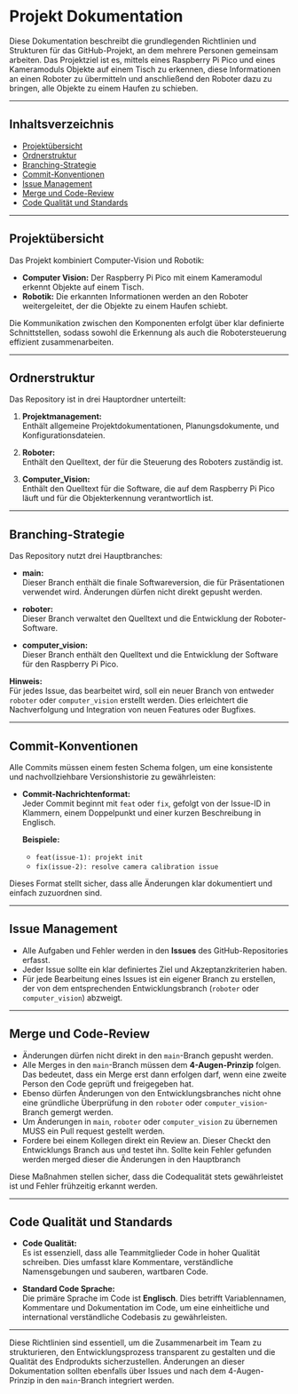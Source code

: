 # Projekt Dokumentation

Diese Dokumentation beschreibt die grundlegenden Richtlinien und Strukturen für das GitHub-Projekt, an dem mehrere Personen gemeinsam arbeiten. Das Projektziel ist es, mittels eines Raspberry Pi Pico und eines Kameramoduls Objekte auf einem Tisch zu erkennen, diese Informationen an einen Roboter zu übermitteln und anschließend den Roboter dazu zu bringen, alle Objekte zu einem Haufen zu schieben.

---

## Inhaltsverzeichnis
- [Projektübersicht](#projektübersicht)
- [Ordnerstruktur](#ordnerstruktur)
- [Branching-Strategie](#branching-strategie)
- [Commit-Konventionen](#commit-konventionen)
- [Issue Management](#issue-management)
- [Merge und Code-Review](#merge-und-code-review)
- [Code Qualität und Standards](#code-qualität-und-standards)

---

## Projektübersicht

Das Projekt kombiniert Computer-Vision und Robotik:
- **Computer Vision:** Der Raspberry Pi Pico mit einem Kameramodul erkennt Objekte auf einem Tisch.
- **Robotik:** Die erkannten Informationen werden an den Roboter weitergeleitet, der die Objekte zu einem Haufen schiebt.

Die Kommunikation zwischen den Komponenten erfolgt über klar definierte Schnittstellen, sodass sowohl die Erkennung als auch die Robotersteuerung effizient zusammenarbeiten.

---

## Ordnerstruktur

Das Repository ist in drei Hauptordner unterteilt:

1. **Projektmanagement:**  
   Enthält allgemeine Projektdokumentationen, Planungsdokumente, und Konfigurationsdateien.

2. **Roboter:**  
   Enthält den Quelltext, der für die Steuerung des Roboters zuständig ist.

3. **Computer_Vision:**  
   Enthält den Quelltext für die Software, die auf dem Raspberry Pi Pico läuft und für die Objekterkennung verantwortlich ist.

---

## Branching-Strategie

Das Repository nutzt drei Hauptbranches:

- **main:**  
  Dieser Branch enthält die finale Softwareversion, die für Präsentationen verwendet wird. Änderungen dürfen nicht direkt gepusht werden.

- **roboter:**  
  Dieser Branch verwaltet den Quelltext und die Entwicklung der Roboter-Software.

- **computer_vision:**  
  Dieser Branch enthält den Quelltext und die Entwicklung der Software für den Raspberry Pi Pico.

**Hinweis:**  
Für jedes Issue, das bearbeitet wird, soll ein neuer Branch von entweder `roboter` oder `computer_vision` erstellt werden. Dies erleichtert die Nachverfolgung und Integration von neuen Features oder Bugfixes.

---

## Commit-Konventionen

Alle Commits müssen einem festen Schema folgen, um eine konsistente und nachvollziehbare Versionshistorie zu gewährleisten:

- **Commit-Nachrichtenformat:**  
  Jeder Commit beginnt mit `feat` oder `fix`, gefolgt von der Issue-ID in Klammern, einem Doppelpunkt und einer kurzen Beschreibung in Englisch.

  **Beispiele:**
  - `feat(issue-1): projekt init`
  - `fix(issue-2): resolve camera calibration issue`

Dieses Format stellt sicher, dass alle Änderungen klar dokumentiert und einfach zuzuordnen sind.

---

## Issue Management

- Alle Aufgaben und Fehler werden in den **Issues** des GitHub-Repositories erfasst.
- Jeder Issue sollte ein klar definiertes Ziel und Akzeptanzkriterien haben.
- Für jede Bearbeitung eines Issues ist ein eigener Branch zu erstellen, der von dem entsprechenden Entwicklungsbranch (`roboter` oder `computer_vision`) abzweigt.

---

## Merge und Code-Review

- Änderungen dürfen nicht direkt in den `main`-Branch gepusht werden.
- Alle Merges in den `main`-Branch müssen dem **4-Augen-Prinzip** folgen. Das bedeutet, dass ein Merge erst dann erfolgen darf, wenn eine zweite Person den Code geprüft und freigegeben hat.
- Ebenso dürfen Änderungen von den Entwicklungsbranches nicht ohne eine gründliche Überprüfung in den `roboter` oder `computer_vision`-Branch gemergt werden.
- Um Änderungen in `main`, `roboter` oder `computer_vision` zu übernemen MUSS ein Pull request gestellt werden.
- Fordere bei einem Kollegen direkt ein Review an. Dieser Checkt den Entwicklungs Branch aus und testet ihn. Sollte kein Fehler gefunden werden merged dieser die Änderungen in den Hauptbranch

Diese Maßnahmen stellen sicher, dass die Codequalität stets gewährleistet ist und Fehler frühzeitig erkannt werden.

---

## Code Qualität und Standards

- **Code Qualität:**  
  Es ist essenziell, dass alle Teammitglieder Code in hoher Qualität schreiben. Dies umfasst klare Kommentare, verständliche Namensgebungen und sauberen, wartbaren Code.
  
- **Standard Code Sprache:**  
  Die primäre Sprache im Code ist **Englisch**. Dies betrifft Variablennamen, Kommentare und Dokumentation im Code, um eine einheitliche und international verständliche Codebasis zu gewährleisten.

---

Diese Richtlinien sind essentiell, um die Zusammenarbeit im Team zu strukturieren, den Entwicklungsprozess transparent zu gestalten und die Qualität des Endprodukts sicherzustellen. Änderungen an dieser Dokumentation sollten ebenfalls über Issues und nach dem 4-Augen-Prinzip in den `main`-Branch integriert werden.

